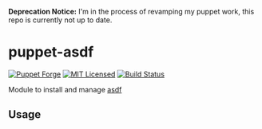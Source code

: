 **Deprecation Notice:** I'm in the process of revamping my puppet work, this repo is currently not up to date.

puppet-asdf
===========

[![Puppet Forge](https://img.shields.io/puppetforge/v/halyard/asdf.svg)](https://forge.puppetlabs.com/halyard/asdf)
[![MIT Licensed](https://img.shields.io/badge/license-MIT-green.svg)](https://tldrlegal.com/license/mit-license)
[![Build Status](https://img.shields.io/travis/com/halyard/puppet-asdf.svg)](https://travis-ci.com/halyard/puppet-asdf)

Module to install and manage [asdf](https://github.com/asdf-vm/asdf)

## Usage

```puppet
```

